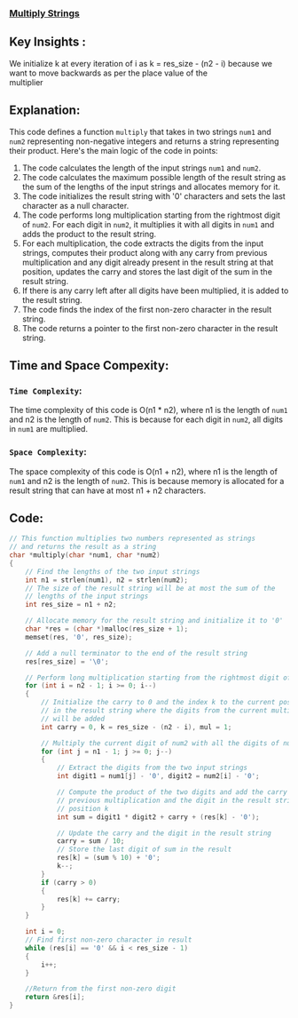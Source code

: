 ### [Multiply Strings](https://leetcode.com/problems/multiply-strings/description/)

## Key Insights :
We initialize k at every iteration of i as k = res_size - (n2 - i) because we want to move backwards as per the place value of the<br> 
multiplier<br> 

## Explanation:
This code defines a function `multiply` that takes in two strings `num1` and `num2` representing non-negative integers and returns a string representing their product. Here's the main logic of the code in points:
1. The code calculates the length of the input strings `num1` and `num2`.
2. The code calculates the maximum possible length of the result string as the sum of the lengths of the input strings and allocates memory for it.
3. The code initializes the result string with '0' characters and sets the last character as a null character.
4. The code performs long multiplication starting from the rightmost digit of `num2`. For each digit in `num2`, it multiplies it with all digits in `num1` and adds the product to the result string.
5. For each multiplication, the code extracts the digits from the input strings, computes their product along with any carry from previous multiplication and any digit already present in the result string at that position, updates the carry and stores the last digit of the sum in the result string.
6. If there is any carry left after all digits have been multiplied, it is added to the result string.
7. The code finds the index of the first non-zero character in the result string.
8. The code returns a pointer to the first non-zero character in the result string.

## Time and Space Compexity:
### `Time Complexity`:
The time complexity of this code is O(n1 * n2), where n1 is the length of `num1` and n2 is the length of `num2`. This is because for each digit in `num2`, all digits in `num1` are multiplied.

### `Space Complexity`:
The space complexity of this code is O(n1 + n2), where n1 is the length of `num1` and n2 is the length of `num2`. This is because memory is allocated for a result string that can have at most n1 + n2 characters.

## Code:
```c
// This function multiplies two numbers represented as strings
// and returns the result as a string
char *multiply(char *num1, char *num2)
{
    // Find the lengths of the two input strings
    int n1 = strlen(num1), n2 = strlen(num2);
    // The size of the result string will be at most the sum of the
    // lengths of the input strings
    int res_size = n1 + n2;

    // Allocate memory for the result string and initialize it to '0'
    char *res = (char *)malloc(res_size + 1);
    memset(res, '0', res_size);

    // Add a null terminator to the end of the result string
    res[res_size] = '\0';

    // Perform long multiplication starting from the rightmost digit of num2
    for (int i = n2 - 1; i >= 0; i--)
    {
        // Initialize the carry to 0 and the index k to the current position
        // in the result string where the digits from the current multiplication
        // will be added
        int carry = 0, k = res_size - (n2 - i), mul = 1;

        // Multiply the current digit of num2 with all the digits of num1
        for (int j = n1 - 1; j >= 0; j--)
        {
            // Extract the digits from the two input strings
            int digit1 = num1[j] - '0', digit2 = num2[i] - '0';

            // Compute the product of the two digits and add the carry from the
            // previous multiplication and the digit in the result string at
            // position k
            int sum = digit1 * digit2 + carry + (res[k] - '0');

            // Update the carry and the digit in the result string
            carry = sum / 10;
            // Store the last digit of sum in the result
            res[k] = (sum % 10) + '0';
            k--;
        }
        if (carry > 0)
        {
            res[k] += carry;
        }
    }

    int i = 0;
    // Find first non-zero character in result
    while (res[i] == '0' && i < res_size - 1)
    {
        i++;
    }

    //Return from the first non-zero digit
    return &res[i];
}
```

  
